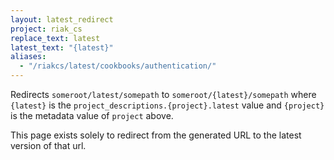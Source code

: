 ```yaml
---
layout: latest_redirect
project: riak_cs
replace_text: latest
latest_text: "{latest}"
aliases:
  - "/riakcs/latest/cookbooks/authentication/"
---
```


Redirects `someroot/latest/somepath` to `someroot/{latest}/somepath` 
where `{latest}` is the `project_descriptions.{project}.latest` value
and `{project}` is the metadata value of `project` above.

This page exists solely to redirect from the generated URL to the latest version of
that url.



